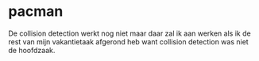 # pacman

De collision detection werkt nog niet maar daar zal ik aan werken als ik de rest van mijn vakantietaak afgerond heb want
collision detection was niet de hoofdzaak. 
